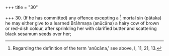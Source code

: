 +++
title = "30"

+++
30. (If he has committed) any offence excepting a [^19]  mortal sin (pātaka) he may either give to a learned Brāhmaṇa (anūcāna) a hairy cow of brown or red-dish colour, after sprinkling her with clarified butter and scattering black sesamum seeds over her;


[^19]:  Regarding the definition of the term 'anūcāna,' see above, I, 11, 21, 13.
